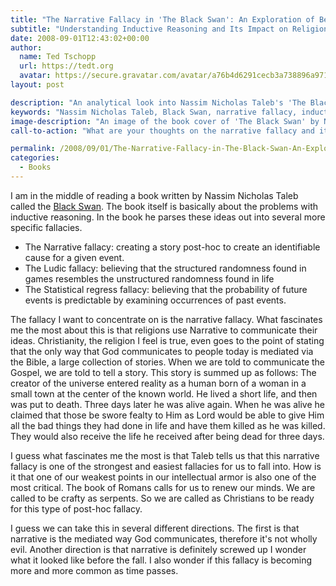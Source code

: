 ```yaml
---
title: "The Narrative Fallacy in 'The Black Swan': An Exploration of Belief and Reasoning"
subtitle: "Understanding Inductive Reasoning and Its Impact on Religion"
date: 2008-09-01T12:43:02+00:00
author:
  name: Ted Tschopp
  url: https://tedt.org
  avatar: https://secure.gravatar.com/avatar/a76b4d6291cecb3a738896a971bfb903?s=512&d=mp&r=g
layout: post

description: "An analytical look into Nassim Nicholas Taleb's 'The Black Swan,' focusing on the narrative fallacy and how it is intrinsically linked to the way religions, including Christianity, communicate their ideas. The article explores the implications of accepting narratives and questions the balance between intellectual weakness and spiritual significance."
keywords: "Nassim Nicholas Taleb, Black Swan, narrative fallacy, inductive reasoning, religion, Christianity, Ludic fallacy, Statistical regress fallacy, philosophy, intellect, belief"
image-description: "An image of the book cover of 'The Black Swan' by Nassim Nicholas Taleb, juxtaposed with symbols representing various fallacies and religious icons like the cross. The composition captures the essence of the book's examination of reasoning, unpredictability, and religious narrative."
call-to-action: "What are your thoughts on the narrative fallacy and its connection to religious communication? Do you see it as a weakness or a profound tool? Share your reflections and insights in the comments below. Engage with others in this intellectual exploration of belief, reasoning, and the human condition."

permalink: /2008/09/01/The-Narrative-Fallacy-in-The-Black-Swan-An-Exploration-of-Belief-and-Reasoning/
categories:
  - Books
---
```

I am in the middle of reading a book written by Nassim Nicholas Taleb called the [Black Swan](http://www.amazon.com/Black-Swan-Impact-Highly-Improbable/dp/1400063515%3FSubscriptionId%3D0PZ7TM66EXQCXFVTMTR2%26tag%3Dadriaantijsse-20%26linkCode%3Dxm2%26camp%3D2025%26creative%3D165953%26creativeASIN%3D1400063515). The book itself is basically about the problems with inductive reasoning. In the book he parses these ideas out into several more specific fallacies.

  * The Narrative fallacy: creating a story post-hoc to create an identifiable cause for a given event.
  * The Ludic fallacy: believing that the structured randomness found in games resembles the unstructured randomness found in life
  * The Statistical regress fallacy: believing that the probability of future events is predictable by examining occurrences of past events.

The fallacy I want to concentrate on is the narrative fallacy. What fascinates me the most about this is that religions use Narrative to communicate their ideas. Christianity, the religion I feel is true, even goes to the point of stating that the only way that God communicates to people today is mediated via the Bible, a large collection of stories. When we are told to communicate the Gospel, we are told to tell a story. This story is summed up as follows: The creator of the universe entered reality as a human born of a woman in a small town at the center of the known world. He lived a short life, and then was put to death. Three days later he was alive again. When he was alive he claimed that those be swore fealty to Him as Lord would be able to give Him all the bad things they had done in life and have them killed as he was killed. They would also receive the life he received after being dead for three days.

I guess what fascinates me the most is that Taleb tells us that this narrative fallacy is one of the strongest and easiest fallacies for us to fall into. How is it that one of our weakest points in our intellectual armor is also one of the most critical. The book of Romans calls for us to renew our minds. We are called to be crafty as serpents. So we are called as Christians to be ready for this type of post-hoc fallacy.

I guess we can take this in several different directions. The first is that narrative is the mediated way God communicates, therefore it's not wholly evil. Another direction is that narrative is definitely screwed up I wonder what it looked like before the fall. I also wonder if this fallacy is becoming more and more common as time passes.
